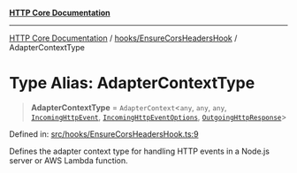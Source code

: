[**HTTP Core Documentation**](../../../README.md)

***

[HTTP Core Documentation](../../../README.md) / [hooks/EnsureCorsHeadersHook](../README.md) / AdapterContextType

# Type Alias: AdapterContextType

> **AdapterContextType** = `AdapterContext`\<`any`, `any`, `any`, [`IncomingHttpEvent`](../../../IncomingHttpEvent/classes/IncomingHttpEvent.md), [`IncomingHttpEventOptions`](../../../IncomingHttpEvent/interfaces/IncomingHttpEventOptions.md), [`OutgoingHttpResponse`](../../../OutgoingHttpResponse/classes/OutgoingHttpResponse.md)\>

Defined in: [src/hooks/EnsureCorsHeadersHook.ts:9](https://github.com/stonemjs/http-core/blob/0d24f1311c8ffc69c0f21ab48badb00539c57ea4/src/hooks/EnsureCorsHeadersHook.ts#L9)

Defines the adapter context type for handling HTTP events in a Node.js server or AWS Lambda function.
